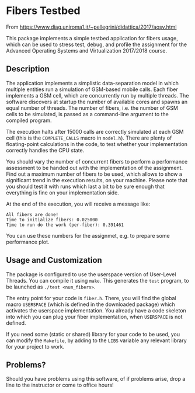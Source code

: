 Fibers Testbed
==============

From https://www.diag.uniroma1.it/~pellegrini/didattica/2017/aosv.html

This package implements a simple testbed application for fibers usage,
which can be used to stress test, debug, and profile the assignment for
the Advanced Operating Systems and Virtualization 2017/2018 course.


Description
-----------

The application implements a simplistic data-separation model in which
multiple entities run a simulation of GSM-based mobile calls. Each fiber
implements a GSM cell, which are concurrently run by multiple threads.
The software discovers at startup the number of available cores and
spawns an equal number of threads. The number of fibers, i.e. the number
of GSM cells to be simulated, is passed as a command-line argument to
the compiled program.

The execution halts after 15000 calls are correctly simulated at each
GSM cell (this is the `COMPLETE_CALLS` macro in `model.h`).
There are plenty of floating-point calculations in the code, to test
whether your implementation correctly handles the CPU state.

You should vary the number of concurrent fibers to perform a performance
assessment to be handed out with the implementation of the assignment.
Find out a maximum number of fibers to be used, which allows to show
a significant trend in the execution results, on your machine.
Please note that you should test it with runs which last a bit to be
sure enough that everything is fine on your implementation side.

At the end of the execution, you will receive a message like:

    All fibers are done!
    Time to initialize fibers: 0.025000
    Time to run do the work (per-fiber): 0.391461

You can use these numbers for the assignmet, e.g. to prepare some
performance plot.


Usage and Customization
-----------------------

The package is configured to use the userspace version of User-Level
Threads. You can compile it using `make`. This generates the `test`
program, to be launched as `./test <num_fibers>`.

The entry point for your code is `fiber.h`. There, you will find the
global macro `USERSPACE` (which is defined in the downloaded package)
which activates the userspace implementation. You already have a code
skeleton into which you can plug your fiber implementation, when
`USERSPACE` is not defined.

If you need some (static or shared) library for your code to be used,
you can modify the `Makefile`, by adding to the `LIBS` variable any
relevant library for your project to work.


Problems?
---------

Should you have problems using this software, of if problems arise,
drop a line to the instructor or come to office hours!
